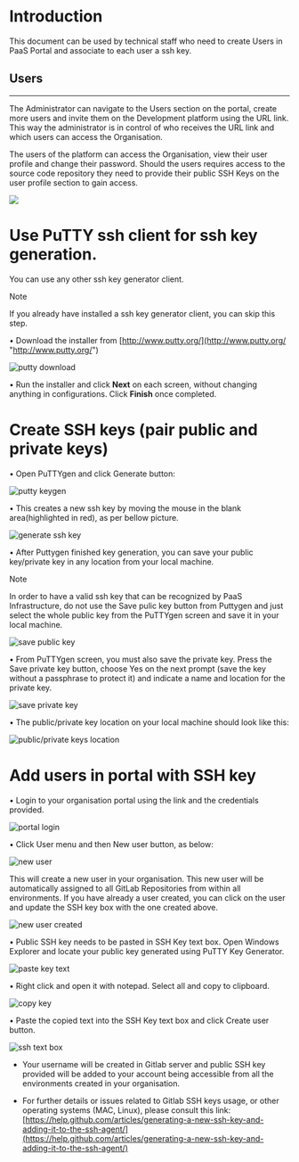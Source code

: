 
# Introduction #
This document can be used by technical staff who need to create Users in PaaS Portal and associate to each user a ssh key. 

## **Users**

----------

The Administrator can navigate to the Users section on the portal, create more users and invite them on the Development platform using the URL link. This way the administrator is in control of who receives the URL link and which users can access the Organisation.

The users of the platform can access the Organisation, view their user profile and change their password. Should the users requires access to the source code repository they need to provide their public SSH Keys on the user profile section to gain access.

![](../images/users.png) 

# Use PuTTY ssh client for ssh key generation. #

You can use any other ssh key generator client.

> [!Note]
> If you already have installed a ssh key generator client, you can skip this step.

•	Download the installer from [http://www.putty.org/](http://www.putty.org/ "http://www.putty.org/")

![putty download](./images/putty-download.png)

•	Run the installer and click **Next** on each screen, without changing anything in configurations. Click **Finish** once completed.

# Create SSH keys (pair public and private keys) #

•	Open PuTTYgen and click Generate button:

![putty keygen](./images/putty-keygen.png)

•	This creates a new ssh key by moving the mouse in the blank area(highlighted in red), as per bellow picture.

![generate ssh key](./images/putty-keygen-random.png)

•	After Puttygen finished key generation, you can save your public key/private key in any location from your local machine.

> [!Note]
> In order to have a valid ssh key that can be recognized by PaaS Infrastructure, do not use the Save pulic key button from Puttygen and just select the whole public key from the PuTTYgen screen and save it in your local machine.

![save public key](./images/putty-keygen-publickey.png)

•	From PuTTYgen screen, you must also save the private key. Press the Save private key button, choose Yes on the next prompt (save the key without a passphrase to protect it) and indicate a name and location for the private key.

![save private key](./images/putty-keygen-privatekey.png)

•	The public/private key location on your local machine should look like this:

![public/private keys location](./images/putty-keygen-keyslocation.png)

# Add users in portal with SSH key #

•	Login to your organisation portal using the link and the credentials provided.

![portal login](./images/portal-login.png)

•	Click User menu and then New user button, as below:

![new user](./images/new-user.png)

This will create a new user in your organisation. This new user will be automatically assigned to all GitLab Repositories from within all environments. If you have already a user created, you can click on the user and update the SSH key box with the one created above.

![new user created](./images/new-user-created.png)

•	Public SSH key needs to be pasted in SSH Key text box. Open Windows Explorer and locate your public key generated using PuTTY Key Generator. 

![paste key text](./images/putty-keygen-publicselect.png)

• Right click and open it with notepad. Select all and copy to clipboard.

![copy key](./images/copy-key.png)

•	Paste the copied text into the SSH Key text box and click Create user button.

![ssh text box](./images/ssh-text-box.png)

- Your username will be created in Gitlab server and public SSH key provided will be added to your account being accessible from all the environments created in your organisation.

- For further details or issues related to Gitlab SSH keys usage, or other operating systems (MAC, Linux), please consult this link:  [https://help.github.com/articles/generating-a-new-ssh-key-and-adding-it-to-the-ssh-agent/](https://help.github.com/articles/generating-a-new-ssh-key-and-adding-it-to-the-ssh-agent/)

